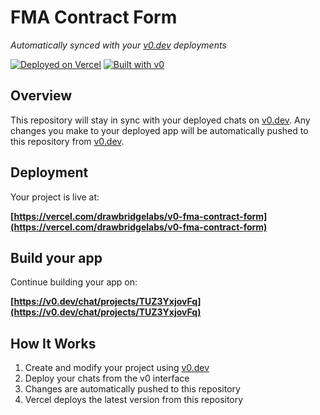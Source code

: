# FMA Contract Form

*Automatically synced with your [v0.dev](https://v0.dev) deployments*

[![Deployed on Vercel](https://img.shields.io/badge/Deployed%20on-Vercel-black?style=for-the-badge&logo=vercel)](https://vercel.com/drawbridgelabs/v0-fma-contract-form)
[![Built with v0](https://img.shields.io/badge/Built%20with-v0.dev-black?style=for-the-badge)](https://v0.dev/chat/projects/TUZ3YxjovFq)

## Overview

This repository will stay in sync with your deployed chats on [v0.dev](https://v0.dev).
Any changes you make to your deployed app will be automatically pushed to this repository from [v0.dev](https://v0.dev).

## Deployment

Your project is live at:

**[https://vercel.com/drawbridgelabs/v0-fma-contract-form](https://vercel.com/drawbridgelabs/v0-fma-contract-form)**

## Build your app

Continue building your app on:

**[https://v0.dev/chat/projects/TUZ3YxjovFq](https://v0.dev/chat/projects/TUZ3YxjovFq)**

## How It Works

1. Create and modify your project using [v0.dev](https://v0.dev)
2. Deploy your chats from the v0 interface
3. Changes are automatically pushed to this repository
4. Vercel deploys the latest version from this repository